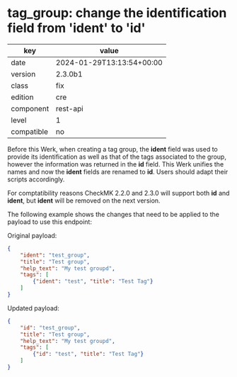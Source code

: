 [//]: # (werk v2)
# tag_group: change the identification field from 'ident' to 'id'

key        | value
---------- | ---
date       | 2024-01-29T13:13:54+00:00
version    | 2.3.0b1
class      | fix
edition    | cre
component  | rest-api
level      | 1
compatible | no

Before this Werk, when creating a tag group, the **ident** field was used to provide its identification as well as that of the tags associated to the group, however the information was returned in the **id** field. This Werk unifies the names and now the **ident** fields are renamed to **id**. Users should adapt their scripts accordingly.

For comptatibility reasons CheckMK 2.2.0 and 2.3.0 will support both **id** and **ident**, but **ident** will be removed on the next version.

The following example shows the changes that need to be applied to the payload to use this endpoint:


Original payload:
```json
{
	"ident": "test_group",
	"title": "Test group",
	"help_text": "My test groupd",
	"tags": [
		{"ident": "test", "title": "Test Tag"}
	]
}
```

Updated payload:
```json
{
	"id": "test_group",
	"title": "Test group",
	"help_text": "My test groupd",
	"tags": [
		{"id": "test", "title": "Test Tag"}
	]
}
```

